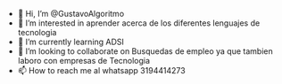 - 👋 Hi, I’m @GustavoAlgoritmo
- 👀 I’m interested in  aprender acerca de  los diferentes lenguajes de tecnologia
- 🌱 I’m currently learning  ADSI
- 💞️ I’m looking to collaborate on  Busquedas de empleo ya que tambien laboro con empresas de Tecnologia
- 📫 How to reach me al whatsapp 3194414273

<!---
GustavoAlgoritmo/GustavoAlgoritmo is a ✨ special ✨ repository because its `README.md` (this file) appears on your GitHub profile.
You can click the Preview link to take a look at your changes.
--->
